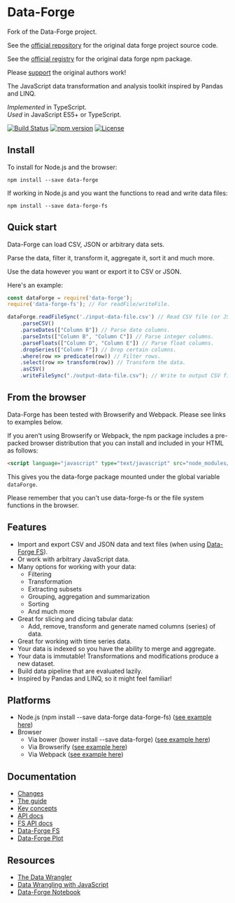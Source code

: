 # Data-Forge

Fork of the Data-Forge project.

See the [official repository](https://github.com/data-forge/data-forge-ts) for the original data forge project source code.

See the [official registry](https://www.npmjs.com/package/data-forge) for the original data forge npm package.

Please [support](https://www.codecapers.com.au/about#support-my-work) the original authors work!


The JavaScript data transformation and analysis toolkit inspired by Pandas and LINQ.

*Implemented* in TypeScript.<br>
*Used* in JavaScript ES5+ or TypeScript.

[![Build Status](https://github.com/madnetter/data-forge-ts/actions/workflows/npm-publish.yml/badge.svg)](https://github.com/madnetter/data-forge-ts)
[![npm version](https://badge.fury.io/js/data-forge.svg)](https://badge.fury.io/js/@madnetter%2Fdata-forge.svg)
[![License](https://img.shields.io/badge/license-MIT-brightgreen.svg)](https://opensource.org/licenses/MIT)

## Install

To install for Node.js and the browser:

    npm install --save data-forge

If working in Node.js and you want the functions to read and write data files:

    npm install --save data-forge-fs

## Quick start

Data-Forge can load CSV, JSON or arbitrary data sets. 

Parse the data, filter it, transform it, aggregate it, sort it and much more.

Use the data however you want or export it to CSV or JSON.

Here's an example:

```JavaScript
const dataForge = require('data-forge');
require('data-forge-fs'); // For readFile/writeFile.

dataForge.readFileSync('./input-data-file.csv') // Read CSV file (or JSON!)
    .parseCSV()
    .parseDates(["Column B"]) // Parse date columns.
    .parseInts(["Column B", "Column C"]) // Parse integer columns.
    .parseFloats(["Column D", "Column E"]) // Parse float columns.
    .dropSeries(["Column F"]) // Drop certain columns.
    .where(row => predicate(row)) // Filter rows.
    .select(row => transform(row)) // Transform the data.
    .asCSV() 
    .writeFileSync("./output-data-file.csv"); // Write to output CSV file (or JSON!)
```

## From the browser

Data-Forge has been tested with Browserify and Webpack. Please see links to examples below.

If you aren't using Browserify or Webpack, the npm package includes a pre-packed browser distribution that you can install and included in your HTML as follows:

```html
<script language="javascript" type="text/javascript" src="node_modules/data-forge/dist/web/index.js"></script>
```

This gives you the data-forge package mounted under the global variable `dataForge`.

Please remember that you can't use data-forge-fs or the file system functions in the browser.

## Features

- Import and export CSV and JSON data and text files (when using [Data-Forge FS](https://github.com/data-forge/data-forge-fs)).
- Or work with arbitrary JavaScript data.
- Many options for working with your data:
    - Filtering
    - Transformation
    - Extracting subsets
    - Grouping, aggregation and summarization
    - Sorting
    - And much more
- Great for slicing and dicing tabular data:
    - Add, remove, transform and generate named columns (series) of data.
- Great for working with time series data.
- Your data is indexed so you have the ability to merge and aggregate.
- Your data is immutable! Transformations and modifications produce a new dataset.
- Build data pipeline that are evaluated lazily.
- Inspired by Pandas and LINQ, so it might feel familiar!

## Platforms

- Node.js (npm install --save data-forge data-forge-fs) ([see example here](https://github.com/madnetter/data-forge-examples-and-tests/tree/master/package-test/npm))
- Browser
    - Via bower (bower install --save data-forge) ([see example here](https://github.com/madnetter/data-forge-examples-and-tests/tree/master/package-test/bower))
    - Via Browserify ([see example here](https://github.com/madnetter/data-forge-examples-and-tests/tree/master/examples/2.%20plot%20-%20in%20browser))
    - Via Webpack ([see example here](https://github.com/madnetter/data-forge-examples-and-tests/tree/master/examples/3.%20plot%20-%20in%20browser%20-%20with%20dates))

## Documentation

- [Changes](docs/changes.md)
- [The guide](docs/guide.md)
- [Key concepts](docs/concepts.md)
- [API docs](https://data-forge.github.io/data-forge-ts/)
- [FS API docs](https://data-forge.github.io/data-forge-fs/index.html)
- [Data-Forge FS](https://github.com/data-forge/data-forge-fs/)
- [Data-Forge Plot](https://github.com/data-forge/data-forge-plot/)

## Resources

- [The Data Wrangler](http://www.the-data-wrangler.com/)
- [Data Wrangling with JavaScript](http://bit.ly/2t2cJu2)
- [Data-Forge Notebook](http://www.data-forge-notebook.com/)